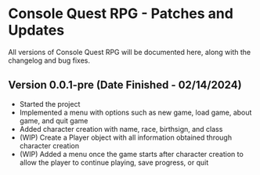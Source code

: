 # Console Quest RPG - Patches and Updates
All versions of Console Quest RPG will be documented here, along with the changelog and bug fixes.

## Version 0.0.1-pre (Date Finished - 02/14/2024)
- Started the project
- Implemented a menu with options such as new game, load game, about game, and quit game
- Added character creation with name, race, birthsign, and class
- (WIP) Create a Player object with all information obtained through character creation
- (WIP) Added a menu once the game starts after character creation to allow the player to continue playing, save progress, or quit